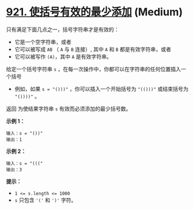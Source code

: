 # [921. 使括号有效的最少添加][link] (Medium)

[link]: https://leetcode.cn/problems/minimum-add-to-make-parentheses-valid/

只有满足下面几点之一，括号字符串才是有效的：

- 它是一个空字符串，或者
- 它可以被写成 `AB` （ `A` 与 `B` 连接）, 其中 `A` 和 `B` 都是有效字符串，或者
- 它可以被写作 `(A)`，其中 `A` 是有效字符串。

给定一个括号字符串 `s` ，在每一次操作中，你都可以在字符串的任何位置插入一个括号

- 例如，如果 `s = "()))"` ，你可以插入一个开始括号为 `"(()))"` 或结束括号为 `"())))"` 。

返回 为使结果字符串 `s` 有效而必须添加的最少括号数。

**示例 1：**

```
输入：s = "())"
输出：1

```

**示例 2：**

```
输入：s = "((("
输出：3

```

**提示：**

- `1 <= s.length <= 1000`
- `s` 只包含 `'('` 和 `')'` 字符。
